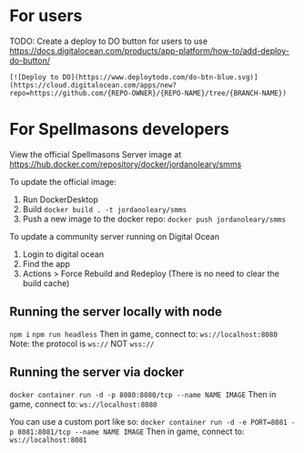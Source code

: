 # For users
TODO: Create a deploy to DO button for users to use
https://docs.digitalocean.com/products/app-platform/how-to/add-deploy-do-button/
```
[![Deploy to DO](https://www.deploytodo.com/do-btn-blue.svg)](https://cloud.digitalocean.com/apps/new?repo=https://github.com/{REPO-OWNER}/{REPO-NAME}/tree/{BRANCH-NAME})
```

# For Spellmasons developers
View the official Spellmasons Server image at https://hub.docker.com/repository/docker/jordanoleary/smms

To update the official image:
1. Run DockerDesktop
2. Build
`docker build . -t jordanoleary/smms`
3. Push a new image to the docker repo:
`docker push jordanoleary/smms`

To update a community server running on Digital Ocean
1. Login to digital ocean
2. Find the app
3. Actions > Force Rebuild and Redeploy (There is no need to clear the build cache)

## Running the server locally with node
`npm i`
`npm run headless`
Then in game, connect to:
`ws://localhost:8080`
Note: the protocol is `ws://` NOT `wss://`

## Running the server via docker
`docker container run -d -p 8080:8080/tcp --name NAME IMAGE`
Then in game, connect to:
`ws://localhost:8080`

You can use a custom port like so:
`docker container run -d -e PORT=8081 -p 8081:8081/tcp --name NAME IMAGE`
Then in game, connect to:
`ws://localhost:8081`
